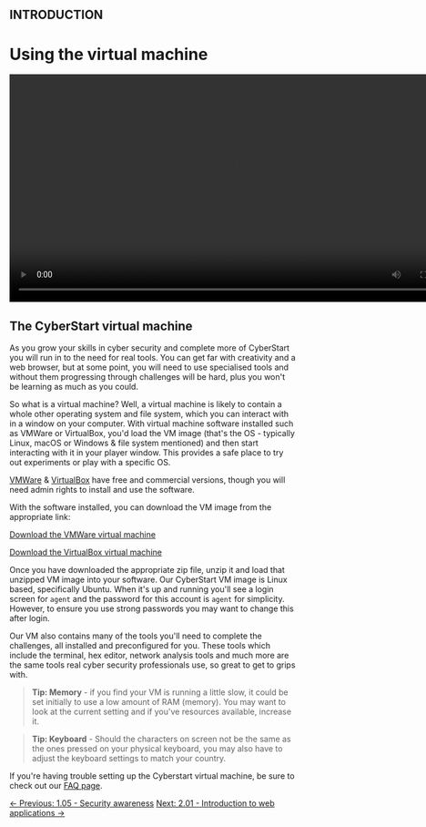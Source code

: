 ##  INTRODUCTION

# Using the virtual machine

<div align="center">
  <video src="https://github.com/alphyos/Cyberstart-2023/assets/116646389/4e61e666-f983-492f-b770-ec3a8ad0ab63" width="800" />
</div>

## The CyberStart virtual machine

 As you grow your skills in cyber security and complete more of
 CyberStart you will run in to the need for real tools. You can get
 far with creativity and a web browser, but at some point, you will
 need to use specialised tools and without them progressing through
 challenges will be hard, plus you won't be learning as much as you
 could.

 So what is a virtual machine? Well, a virtual machine is likely to
 contain a whole other operating system and file system, which you
 can interact with in a window on your computer. With virtual
 machine software installed such as VMWare or VirtualBox, you'd
 load the VM image (that's the OS - typically Linux, macOS or
 Windows & file system mentioned) and then start interacting
 with it in your player window. This provides a safe place to try
 out experiments or play with a specific OS.

[VMWare](https://www.vmware.com/products/workstation-player/workstation-player-evaluation.html)
 &
 [VirtualBox](https://www.virtualbox.org/)
 have free and commercial versions, though you will need admin
 rights to install and use the software.

 With the software installed, you can download the VM image from
 the appropriate link:

[Download the VMWare virtual machine](https://vm.cyberstart.com/v2/cyberstart-vm-vmware.zip)

[Download the VirtualBox virtual machine](https://vm.cyberstart.com/v2/cyberstart-vm-vbox.zip)

 Once you have downloaded the appropriate zip file, unzip it and
 load that unzipped VM image into your software. Our CyberStart VM
 image is Linux based, specifically Ubuntu. When it's up and
 running you'll see a login screen for `agent` and the
 password for this account is `agent` for simplicity.
 However, to ensure you use strong passwords you may want to change
 this after login.

 Our VM also contains many of the tools you'll need to complete the
 challenges, all installed and preconfigured for you. These tools
 which include the terminal, hex editor, network analysis tools and
 much more are the same tools real cyber security professionals
 use, so great to get to grips with.

> **Tip: Memory** - if you find your VM is running a
> little slow, it could be set initially to use a low amount of
> RAM (memory). You may want to look at the current setting and if
> you've resources available, increase it.

> **Tip: Keyboard** - Should the characters on screen
> not be the same as the ones pressed on your physical keyboard,
> you may also have to adjust the keyboard settings to match your
> country.

 If you're having trouble setting up the Cyberstart virtual
 machine, be sure to check out our
 [FAQ page](https://help.cyberstart.com/help).

[← Previous: 1.05 - Security awareness](https://play.cyberstart.com/field-manual/8f99482e-d7eb-11eb-b746-0242ac140009)
[Next: 2.01 - Introduction to web applications →](https://play.cyberstart.com/field-manual/8f9a99d6-d7eb-11eb-8abc-0242ac140009)
